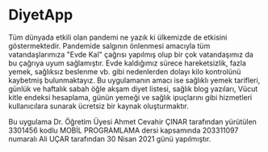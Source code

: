 # DiyetApp

Tüm dünyada etkili olan pandemi ne yazık ki ülkemizde de etkisini göstermektedir. Pandemide salgının önlenmesi amacıyla tüm vatandaşlarımıza "Evde Kal" çağrısı yapılmış olup bir çok vatandaşımız da bu çağrıya uyum sağlamıştır. Evde kaldığımız sürece hareketsizlik, fazla yemek, sağlıksız beslenme vb. gibi nedenlerden dolayı kilo kontrolünü kaybetmiş bulunmaktayız. Bu uygulamanın amacı ise sağlıklı yemek tarifleri, günlük ve haftalık sabah öğle akşam diyet listesi, sağlık blog yazıları, Vücut kitle endeksi hesaplama, günün yemeği ve sağlık ipuçlarını gibi hizmetleri kullanıcılara sunarak ücretsiz bir kaynak oluşturmaktır.


Bu uygulama Dr. Öğretim Üyesi Ahmet Cevahir ÇINAR tarafından yürütülen 3301456 kodlu MOBİL PROGRAMLAMA dersi kapsamında 203311097 numaralı Ali UÇAR tarafından 30 Nisan 2021 günü yapılmıştır.

